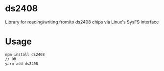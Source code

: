 # ds2408

Library for reading/writing from/to ds2408 chips via Linux's SysFS interface

# Usage

```bash
npm install ds2408
// OR
yarn add ds2408
```
